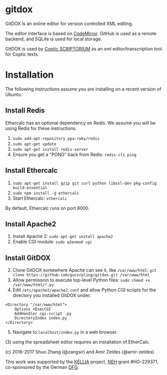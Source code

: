 # gitdox
GitDOX is an online editor for version controlled XML editing.

The editor interface is based on [CodeMirror](https://codemirror.net). GitHub is used as a remote backend, and SQLite is used for local storage. 

GitDOX is used by [Coptic SCRIPTORIUM](http://copticscriptorium.org/) as an xml editor/transcription tool for Coptic texts. 

# Installation
The following instructions assume you are installing on a recent version of
Ubuntu.

## Install Redis
Ethercalc has an optional dependency on Redis. We assume you will be using Redis
for these instructions.

1. `sudo add-apt-repository ppa:rwky/redis`
2. `sudo apt-get update`
3. `sudo apt-get install redis-server`
4. Ensure you get a "PONG" back from Redis: `redis-cli ping`

## Install Ethercalc

1. `sudo apt-get install gzip git curl python libssl-dev pkg-config build-essential`
2. `sudo npm install -g ethercalc`
3. Start Ethercalc: `ethercalc`

By default, Ethercalc runs on port 8000.

## Install Apache2

1. Install Apache 2: `sudo apt-get install apache2`
2. Enable CGI module: `sudo a2enmod cgi`

## Install GitDOX

2. Clone GitDOX somewhere Apache can see it, like `/var/www/html`: `git clone https://github.com/gucorpling/gitdox.git /var/www/html`
3. Allow permission to execute top-level Python files: `sudo chmod +x /var/www/html/*.py`
4. Edit `/etc/apache2/apache2.conf` and allow Python CGI scripts for the
   directory you installed GitDOX under:

```
<Directory "/var/www/html">
    Options +ExecCGI
    AddHandler cgi-script .py
    DirectoryIndex index.py
</Directory>
```

5. Navigate to `localhost/index.py` in a web browser. 

(3) using the spreadsheet editor requires an installation of EtherCalc.


(c) 2016-2017 Shuo Zhang (@zangsir) and Amir Zeldes (@amir-zeldes)

This work was supported by the [KELLIA](http://kellia.uni-goettingen.de/) project, [NEH](https://www.neh.gov/) grant #HG-229371, co-sponsored by the German [DFG](http://www.dfg.de/).

